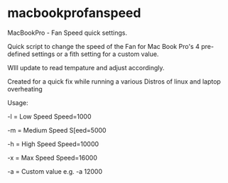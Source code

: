 # macbookprofanspeed
MacBookPro - Fan Speed quick settings. 

Quick script to change the speed of the Fan for Mac Book Pro's 
4 pre-defined settings or a fith setting for a custom value. 

WIll update to read tempature and adjust accordingly. 

Created for a quick fix while running a various Distros of linux and laptop overheating 

Usage: 

 -l = Low Speed     Speed=1000
 
 -m = Medium Speed  S[eed=5000
 
 -h = High Speed    Speed=10000
 
 -x = Max Speed     Speed=16000
 
 -a = Custom value  e.g. -a 12000
